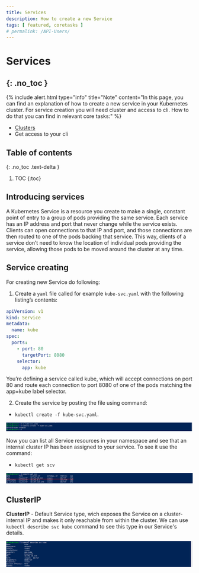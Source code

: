 ```yaml
---
title: Services
description: How to create a new Service 
tags: [ featured, coretasks ]
# permalink: /API-Users/
---
```

# Services
{: .no_toc }
---

{% include alert.html type="info" title="Note" content="In this page, you can find an explanation of how to create a new service in your Kubernetes cluster. For service creation you will need cluster and access to cli. How to do that you can find in relevant core tasks:" %} 

 - <a href="https://ventus-ag.github.io/docs/docs/coretasks/Clusters">Clusters</a>
 - Get access to your cli 

## Table of contents
{: .no_toc .text-delta }

1. TOC
{:toc}

## Introducing services

A Kubernetes Service is a resource you create to make a single, constant point of
entry to a group of pods providing the same service. Each service has an IP address
and port that never change while the service exists. Clients can open connections to
that IP and port, and those connections are then routed to one of the pods backing
that service. This way, clients of a service don’t need to know the location of individual pods providing the service, allowing those pods to be moved around the cluster
at any time.

## Service creating

For creating new Service do following:

1) Create a `yaml` file called for example `kube-svc.yaml` with the following listing’s contents: 

```yaml
apiVersion: v1
kind: Service
metadata:
  name: kube
spec:
  ports:
    - port: 80
      targetPort: 8080
    selector:
      app: kube
```   

You’re defining a service called kube, which will accept connections on port 80 and
route each connection to port 8080 of one of the pods matching the app=kube
label selector. 

2) Create the service by posting the file using command:
- `kubectl create -f kube-svc.yaml`.

![](../../assets/img/services/new_service_created.png) 

Now you can list all Service resources in your namespace and see
that an internal cluster IP has been assigned to your service. To see it use the command:
- `kubectl get scv` 

![](../../assets/img/services/get_svc.png)  

## ClusterIP

**ClusterIP** - Default Service type, wich exposes the Service on a cluster-internal IP and makes it only reachable from within the cluster. We can use `kubectl describe svc kube` command to see this type in our Service's details.

![](../../assets/img/services/describe_svc.png)




